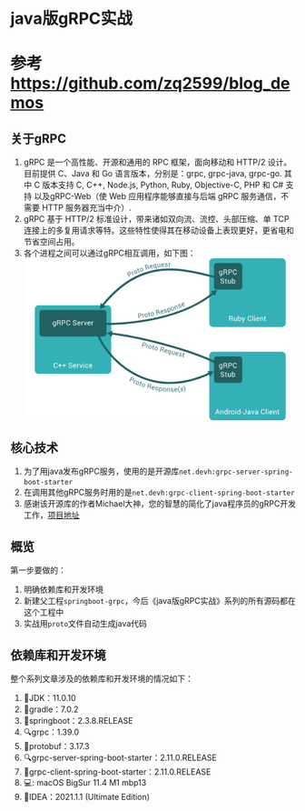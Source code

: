 # java版gRPC实战
# 参考 https://github.com/zq2599/blog_demos 

## 关于gRPC
1. gRPC 是一个高性能、开源和通用的 RPC 框架，面向移动和 HTTP/2 设计。目前提供 C、Java 和 Go 语言版本，分别是：grpc, grpc-java, grpc-go. 其中 C 版本支持 C, C++, Node.js, Python, Ruby, Objective-C, PHP 和 C# 支持
   以及gRPC-Web（使 Web 应用程序能够直接与后端 gRPC 服务通信，不需要 HTTP 服务器充当中介）.
2. gRPC 基于 HTTP/2 标准设计，带来诸如双向流、流控、头部压缩、单 TCP 连接上的多复用请求等特。这些特性使得其在移动设备上表现更好，更省电和节省空间占用。
3. 各个进程之间可以通过gRPC相互调用，如下图：
![img.png](img.png)
   
## 核心技术
1. 为了用java发布gRPC服务，使用的是开源库`net.devh:grpc-server-spring-boot-starter` 
2. 在调用其他gRPC服务时用的是`net.devh:grpc-client-spring-boot-starter`
3. 感谢该开源库的作者Michael大神，您的智慧的简化了java程序员的gRPC开发工作，[项目地址](https://github.com/yidongnan/grpc-spring-boot-starter)
## 概览
   第一步要做的：

1. 明确依赖库和开发环境
2. 新建父工程`springboot-grpc`，今后《java版gRPC实战》系列的所有源码都在这个工程中
3. 实战用`proto`文件自动生成java代码
## 依赖库和开发环境
   整个系列文章涉及的依赖库和开发环境的情况如下：

1. 🚗JDK：11.0.10
2. 👷gradle：7.0.2
3. 📎springboot：2.3.8.RELEASE
4. 🔍grpc：1.39.0
5. 🔗protobuf：3.17.3
6. 🔍grpc-server-spring-boot-starter：2.11.0.RELEASE
7. 🔎grpc-client-spring-boot-starter：2.11.0.RELEASE
8. 💻: macOS BigSur 11.4 M1 mbp13
9. 🔧IDEA：2021.1.1 (Ultimate Edition)
